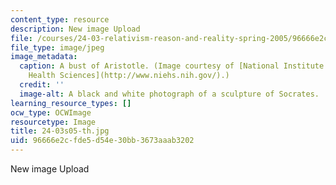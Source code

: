```yaml
---
content_type: resource
description: New image Upload
file: /courses/24-03-relativism-reason-and-reality-spring-2005/96666e2cfde5d54e30bb3673aaab3202_24-03s05-th.jpg
file_type: image/jpeg
image_metadata:
  caption: A bust of Aristotle. (Image courtesy of [National Institute of Environmental
    Health Sciences](http://www.niehs.nih.gov/).)
  credit: ''
  image-alt: A black and white photograph of a sculpture of Socrates.
learning_resource_types: []
ocw_type: OCWImage
resourcetype: Image
title: 24-03s05-th.jpg
uid: 96666e2c-fde5-d54e-30bb-3673aaab3202
---
```

New image Upload

